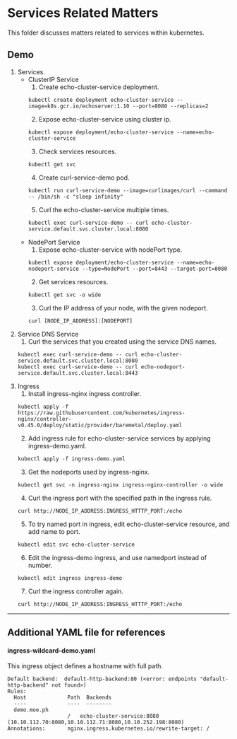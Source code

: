 # Services Related Matters
This folder discusses matters related to services within kubernetes.

## Demo
1. Services.
   * ClusterIP Service
     1. Create echo-cluster-service deployment.
     ```
     kubectl create deployment echo-cluster-service --image=k8s.gcr.io/echoserver:1.10 --port=8080 --replicas=2
     ```
     2. Expose echo-cluster-service using cluster ip.
     ```
     kubectl expose deployment/echo-cluster-service --name=echo-cluster-service
     ```
     3. Check services resources.
     ```
     kubectl get svc
     ```
     4. Create curl-service-demo pod.
     ```
     kubectl run curl-service-demo --image=curlimages/curl --command -- /bin/sh -c "sleep infinity"
     ```
     5. Curl the echo-cluster-service multiple times.
     ```
     kubectl exec curl-service-demo -- curl echo-cluster-service.default.svc.cluster.local:8080
     ```
   * NodePort Service
     1. Expose echo-cluster-service with nodePort type.
     ```
     kubectl expose deployment/echo-cluster-service --name=echo-nodeport-service --type=NodePort --port=8443 --target-port=8080
     ```
     2. Get services resources.
     ```
     kubectl get svc -o wide
     ```
     3. Curl the IP address of your node, with the given nodeport.
     ```
     curl [NODE_IP_ADDRESS]:[NODEPORT]
     ```
2. Service DNS Service
   1. Curl the services that you created using the service DNS names.
   ```
   kubectl exec curl-service-demo -- curl echo-cluster-service.default.svc.cluster.local:8080
   kubectl exec curl-service-demo -- curl echo-nodeport-service.default.svc.cluster.local:8443
   ```
3. Ingress
   1. Install ingress-nginx ingress controller.
   ```
   kubectl apply -f https://raw.githubusercontent.com/kubernetes/ingress-nginx/controller-v0.45.0/deploy/static/provider/baremetal/deploy.yaml
   ```
   2. Add ingress rule for echo-cluster-service services by applying ingress-demo.yaml.
   ```
   kubectl apply -f ingress-demo.yaml
   ```
   3. Get the nodeports used by ingress-nginx.
   ```
   kubectl get svc -n ingress-nginx ingress-nginx-controller -o wide
   ```
   4. Curl the ingress port with the specified path in the ingress rule.
   ```
   curl http://NODE_IP_ADDRESS:INGRESS_HTTTP_PORT:/echo
   ```
   5. To try named port in ingress, edit echo-cluster-service resource, and add name to port.
   ```
   kubectl edit svc echo-cluster-service
   ```
   6. Edit the ingress-demo ingress, and use namedport instead of number.
   ```
   kubectl edit ingress ingress-demo
   ```
   7. Curl the ingress controller again.
   ```
   curl http://NODE_IP_ADDRESS:INGRESS_HTTTP_PORT:/echo
   ```

---

## Additional YAML file for references
#### ingress-wildcard-demo.yaml
This ingress object defines a hostname with full path.
```
Default backend:  default-http-backend:80 (<error: endpoints "default-http-backend" not found>)
Rules:
  Host             Path  Backends
  ----             ----  --------
  demo.moe.ph
                   /   echo-cluster-service:8080 (10.10.112.70:8080,10.10.112.71:8080,10.10.252.198:8080)
Annotations:       nginx.ingress.kubernetes.io/rewrite-target: /
```
